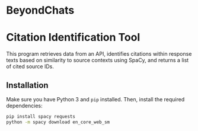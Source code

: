 # BeyondChats
# Citation Identification Tool

This program retrieves data from an API, identifies citations within response texts based on similarity to source contexts using SpaCy, and returns a list of cited source IDs.

## Installation

Make sure you have Python 3 and `pip` installed. Then, install the required dependencies:

```bash
pip install spacy requests
python -m spacy download en_core_web_sm
